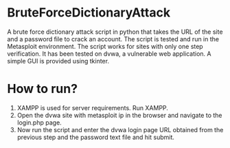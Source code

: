 # BruteForceDictionaryAttack
A brute force dictionary attack script in python that takes the URL of the site and a password file to crack an account. The script is tested and run in the Metasploit environment.
The script works for sites with only one step verification. It has been tested on dvwa, a vulnerable web application. A simple GUI is provided using tkinter.
# How to run?
1. XAMPP is used for server requirements. Run XAMPP. <br />
2. Open the dvwa site with metasploit ip in the browser and navigate to the login.php page. <br />
3. Now run the script and enter the dvwa login page URL obtained from the previous step and the password text file and hit submit.

